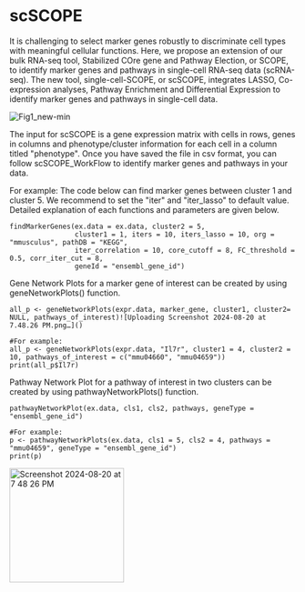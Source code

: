 # scSCOPE
It is challenging to select marker genes robustly to discriminate cell types with meaningful cellular functions. Here, we propose an extension of our bulk RNA-seq tool, Stabilized COre gene and Pathway Election, or SCOPE, to identify marker genes and pathways in single-cell RNA-seq data (scRNA-seq). The new tool, single-cell-SCOPE, or scSCOPE, integrates LASSO, Co-expression analyses, Pathway Enrichment and Differential Expression to identify marker genes and pathways in single-cell data. 

![Fig1_new-min](https://github.com/QingrunZhangLab/scSCOPE/assets/66895308/0503b5be-013a-4e85-8f9d-f06e48956b0f)

The input for scSCOPE is a gene expression matrix with cells in rows, genes in columns and phenotype/cluster information for each cell in a column titled "phenotype". Once you have saved the file in csv format, you can follow scSCOPE_WorkFlow to identify marker genes and pathways in your data.

For example: The code below can find marker genes between cluster 1 and cluster 5. We recommend to set the "iter" and "iter_lasso" to default value. 
Detailed explanation of each functions and parameters are given below. 
```
findMarkerGenes(ex.data = ex.data, cluster2 = 5, 
                cluster1 = 1, iters = 10, iters_lasso = 10, org = "mmusculus", pathDB = "KEGG", 
                iter_correlation = 10, core_cutoff = 8, FC_threshold = 0.5, corr_iter_cut = 8, 
                geneId = "ensembl_gene_id")
```


Gene Network Plots for a marker gene of interest can be created by using geneNetworkPlots() function.
```
all_p <- geneNetworkPlots(expr.data, marker_gene, cluster1, cluster2= NULL, pathways_of_interest)![Uploading Screenshot 2024-08-20 at 7.48.26 PM.png…]()

#For example: 
all_p <- geneNetworkPlots(expr.data, "Il7r", cluster1 = 4, cluster2 = 10, pathways_of_interest = c("mmu04660", "mmu04659"))
print(all_p$Il7r)
```

<geneNetwork src="https://github.com/user-attachments/assets/db99b59c-54c7-414b-968d-d80d3cd8f23e" width="100" height="100">

<geneNetwork src="https://github.com/user-attachments/assets/80c9fc4c-4f1c-4882-8af7-b2698c2979b5" width="100" height="100">


Pathway Network Plot for a pathway of interest in two clusters can be created by using pathwayNetworkPlots() function. 

```
pathwayNetworkPlot(ex.data, cls1, cls2, pathways, geneType = "ensembl_gene_id")

#For example:
p <- pathwayNetworkPlots(ex.data, cls1 = 5, cls2 = 4, pathways = "mmu04659", geneType = "ensembl_gene_id")
print(p)

```

<img width="201" alt="Screenshot 2024-08-20 at 7 48 26 PM" src="https://github.com/user-attachments/assets/0dc4cc66-59eb-48a6-9d75-79206bd61d85">

